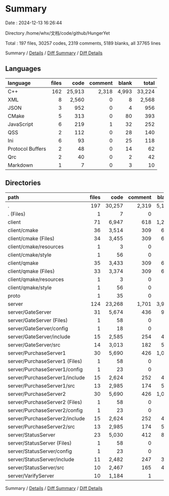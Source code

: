 # Summary

Date : 2024-12-13 16:26:44

Directory /home/whx/文档/code/github/HungerYet

Total : 197 files,  30257 codes, 2319 comments, 5189 blanks, all 37765 lines

Summary / [Details](details.md) / [Diff Summary](diff.md) / [Diff Details](diff-details.md)

## Languages
| language | files | code | comment | blank | total |
| :--- | ---: | ---: | ---: | ---: | ---: |
| C++ | 162 | 25,913 | 2,318 | 4,993 | 33,224 |
| XML | 8 | 2,560 | 0 | 8 | 2,568 |
| JSON | 3 | 952 | 0 | 4 | 956 |
| CMake | 5 | 313 | 0 | 80 | 393 |
| JavaScript | 6 | 219 | 1 | 32 | 252 |
| QSS | 2 | 112 | 0 | 28 | 140 |
| Ini | 6 | 93 | 0 | 25 | 118 |
| Protocol Buffers | 2 | 48 | 0 | 14 | 62 |
| Qrc | 2 | 40 | 0 | 2 | 42 |
| Markdown | 1 | 7 | 0 | 3 | 10 |

## Directories
| path | files | code | comment | blank | total |
| :--- | ---: | ---: | ---: | ---: | ---: |
| . | 197 | 30,257 | 2,319 | 5,189 | 37,765 |
| . (Files) | 1 | 7 | 0 | 3 | 10 |
| client | 71 | 6,947 | 618 | 1,244 | 8,809 |
| client/cmake | 36 | 3,514 | 309 | 628 | 4,451 |
| client/cmake (Files) | 34 | 3,455 | 309 | 613 | 4,377 |
| client/cmake/resources | 1 | 3 | 0 | 1 | 4 |
| client/cmake/style | 1 | 56 | 0 | 14 | 70 |
| client/qmake | 35 | 3,433 | 309 | 616 | 4,358 |
| client/qmake (Files) | 33 | 3,374 | 309 | 601 | 4,284 |
| client/qmake/resources | 1 | 3 | 0 | 1 | 4 |
| client/qmake/style | 1 | 56 | 0 | 14 | 70 |
| proto | 1 | 35 | 0 | 10 | 45 |
| server | 124 | 23,268 | 1,701 | 3,932 | 28,901 |
| server/GateServer | 31 | 5,674 | 436 | 986 | 7,096 |
| server/GateServer (Files) | 1 | 58 | 0 | 17 | 75 |
| server/GateServer/config | 1 | 18 | 0 | 5 | 23 |
| server/GateServer/include | 15 | 2,585 | 254 | 430 | 3,269 |
| server/GateServer/src | 14 | 3,013 | 182 | 534 | 3,729 |
| server/PurchaseServer1 | 30 | 5,690 | 426 | 1,020 | 7,136 |
| server/PurchaseServer1 (Files) | 1 | 58 | 0 | 17 | 75 |
| server/PurchaseServer1/config | 1 | 23 | 0 | 6 | 29 |
| server/PurchaseServer1/include | 15 | 2,624 | 252 | 442 | 3,318 |
| server/PurchaseServer1/src | 13 | 2,985 | 174 | 555 | 3,714 |
| server/PurchaseServer2 | 30 | 5,690 | 426 | 1,020 | 7,136 |
| server/PurchaseServer2 (Files) | 1 | 58 | 0 | 17 | 75 |
| server/PurchaseServer2/config | 1 | 23 | 0 | 6 | 29 |
| server/PurchaseServer2/include | 15 | 2,624 | 252 | 442 | 3,318 |
| server/PurchaseServer2/src | 13 | 2,985 | 174 | 555 | 3,714 |
| server/StatusServer | 23 | 5,030 | 412 | 866 | 6,308 |
| server/StatusServer (Files) | 1 | 58 | 0 | 17 | 75 |
| server/StatusServer/config | 1 | 23 | 0 | 6 | 29 |
| server/StatusServer/include | 11 | 2,482 | 247 | 385 | 3,114 |
| server/StatusServer/src | 10 | 2,467 | 165 | 458 | 3,090 |
| server/VarifyServer | 10 | 1,184 | 1 | 40 | 1,225 |

Summary / [Details](details.md) / [Diff Summary](diff.md) / [Diff Details](diff-details.md)